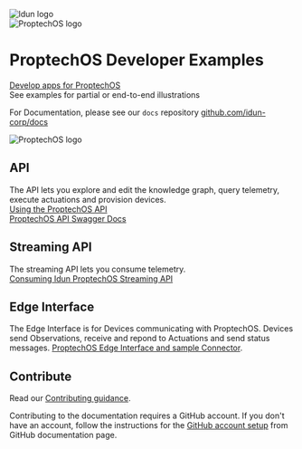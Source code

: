 ![Idun logo](images/Idun-logotype-ex.png)  
![ProptechOS logo](images/ProptechOS-logotype-ex.png)

# ProptechOS Developer Examples
[Develop apps for ProptechOS](https://proptechos.com/)  
See examples for partial or end-to-end illustrations

For Documentation, please see our `docs` repository [github.com/idun-corp/docs](https://github.com/idun-corp/docs)

![ProptechOS logo](images/p8s_overview.png)

## API
The API lets you explore and edit the knowledge graph, query telemetry, execute actuations and provision devices.  
[Using the ProptechOS API](ProptechOS-Api)  
[ProptechOS API Swagger Docs](https://proptechos.com/api/swagger-ui.html)

## Streaming API
The streaming API lets you consume telemetry.  
[Consuming Idun ProptechOS Streaming API](ProptechOS-Streaming-Api)

## Edge Interface
The Edge Interface is for Devices communicating with ProptechOS.
Devices send Observations, receive and repond to Actuations and send status messages.
[ProptechOS Edge Interface and sample Connector](ProptechOS-Edge-Interface).  

## Contribute

Read our [Contributing guidance](https://github.com/idun-corp/docs/blob/master/CONTRIBUTING.md).

Contributing to the documentation requires a GitHub account. If you don't have an account, follow the instructions for the [GitHub account setup](https://docs.github.com/en/get-started/onboarding/getting-started-with-your-github-account) from GitHub documentation page.
